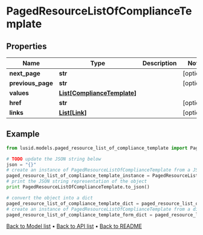 # PagedResourceListOfComplianceTemplate


## Properties
Name | Type | Description | Notes
------------ | ------------- | ------------- | -------------
**next_page** | **str** |  | [optional] 
**previous_page** | **str** |  | [optional] 
**values** | [**List[ComplianceTemplate]**](ComplianceTemplate.md) |  | 
**href** | **str** |  | [optional] 
**links** | [**List[Link]**](Link.md) |  | [optional] 

## Example

```python
from lusid.models.paged_resource_list_of_compliance_template import PagedResourceListOfComplianceTemplate

# TODO update the JSON string below
json = "{}"
# create an instance of PagedResourceListOfComplianceTemplate from a JSON string
paged_resource_list_of_compliance_template_instance = PagedResourceListOfComplianceTemplate.from_json(json)
# print the JSON string representation of the object
print PagedResourceListOfComplianceTemplate.to_json()

# convert the object into a dict
paged_resource_list_of_compliance_template_dict = paged_resource_list_of_compliance_template_instance.to_dict()
# create an instance of PagedResourceListOfComplianceTemplate from a dict
paged_resource_list_of_compliance_template_form_dict = paged_resource_list_of_compliance_template.from_dict(paged_resource_list_of_compliance_template_dict)
```
[Back to Model list](../README.md#documentation-for-models) &#8226; [Back to API list](../README.md#documentation-for-api-endpoints) &#8226; [Back to README](../README.md)


